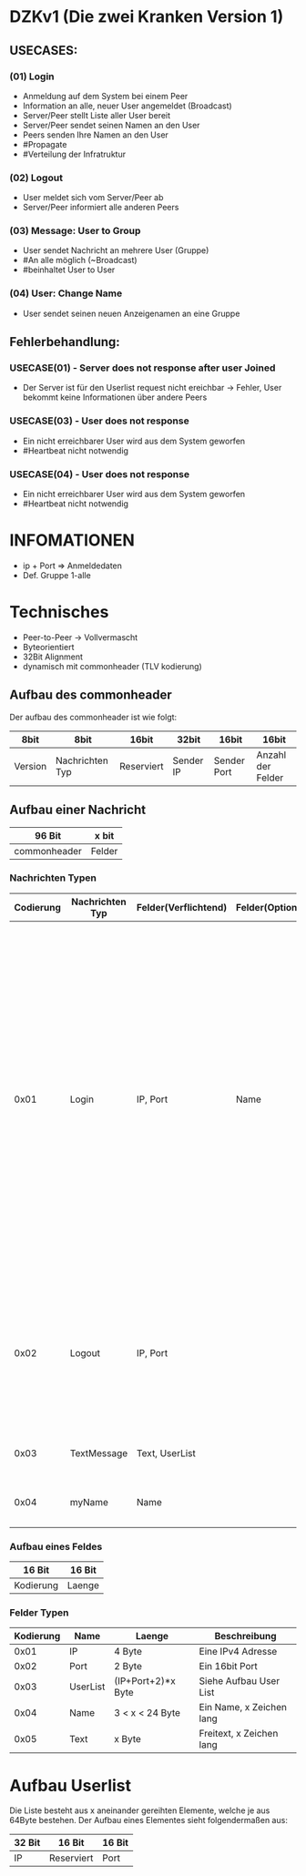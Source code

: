 # DZKv1 (Die zwei Kranken Version 1)

## USECASES:

### **(01) Login**
  - Anmeldung auf dem System bei einem Peer
  - Information an alle, neuer User angemeldet (Broadcast)
  - Server/Peer stellt Liste aller User bereit
  - Server/Peer sendet seinen Namen an den User
  - Peers senden Ihre Namen an den User
  - #Propagate
  - #Verteilung der Infratruktur

### **(02) Logout**
  - User meldet sich vom Server/Peer ab
  - Server/Peer informiert alle anderen Peers

### **(03) Message: User to Group**
  - User sendet Nachricht an mehrere User (Gruppe)
  - #An alle möglich (~Broadcast)
  - #beinhaltet User to User
  
### **(04) User: Change Name**
  - User sendet seinen neuen Anzeigenamen an eine Gruppe

## **Fehlerbehandlung:**

### **USECASE(01) - Server does not response after user Joined**
  - Der Server ist für den Userlist request nicht ereichbar -> Fehler, User bekommt keine Informationen über andere Peers
 
### **USECASE(03) - User does not response**
  - Ein nicht erreichbarer User wird aus dem System geworfen
  - #Heartbeat nicht notwendig
  
### **USECASE(04) - User does not response**
  - Ein nicht erreichbarer User wird aus dem System geworfen
  - #Heartbeat nicht notwendig
  
# INFOMATIONEN
  - ip + Port => Anmeldedaten
  - Def. Gruppe 1-alle
  
# Technisches
  - Peer-to-Peer -> Vollvermascht
  - Byteorientiert
  - 32Bit Alignment
  - dynamisch mit commonheader (TLV kodierung)
  
## Aufbau des commonheader 
Der aufbau des commonheader ist wie folgt:

|  8bit   | 8bit           | 16bit      | 32bit     | 16bit       | 16bit             | 
|---------|----------------|------------|-----------|-------------|-------------------| 
| Version |Nachrichten Typ | Reserviert | Sender IP |Sender Port  | Anzahl der Felder |
  
## Aufbau einer Nachricht

| 96 Bit       | x bit  | 
|--------------|--------|
| commonheader | Felder | 
  
### Nachrichten Typen

| Codierung | Nachrichten Typ | Felder(Verflichtend) | Felder(Optional) | Beschreibung |
|-----------|-----------------|----------------------|------------------|--------------|
| 0x01      | Login           | IP, Port             | Name             | Ein User meldet sich beim System an. Der Client wird vom Empfänger in seine Peerlist aufgenommen. Falls eine Änderung in der Liste Auftritt wird der neue User an alle in dieser Liste enthaltenen Peers weitergeleitet. Dadurch erhält ein neu angemeldeter Client alle Adressen der anderen Peers (Er erhält die Login Nachricht welche weiter gereicht wird von jedem anderen Peer -> Absenderadresse). Sollte der Ermpfänger einen Namen haben, so wird eine myName Message an den neu angemeldeten User gesendet. | 
| 0x02      | Logout          | IP, Port             |                  | Der User meldet sich ab. Die Nachricht wird an alle dem Empfänger bekansten User weitergeleitet, sollte der Empfänger durch diese Nachricht eine Änderung an seiner User Liste vornehmen | 
| 0x03      | TextMessage     | Text, UserList       |                  | Eine Textnachricht wird an eine Gruppe von Peers gesendet |
| 0x04      | myName          | Name                 |                  | Gibt den Namen des Senders dem Empfänger bekannt |

### Aufbau eines Feldes 

| 16 Bit    | 16 Bit |
|-----------|--------|
| Kodierung | Laenge |

### Felder Typen

| Kodierung | Name     | Laenge             | Beschreibung             |
|-----------|----------|--------------------|--------------------------|
| 0x01      | IP       | 4 Byte             | Eine IPv4 Adresse        | 
| 0x02      | Port     | 2 Byte             | Ein 16bit Port           | 
| 0x03      | UserList | (IP+Port+2)*x Byte | Siehe Aufbau User List   |
| 0x04      | Name     | 3 < x < 24 Byte    | Ein Name, x Zeichen lang |
| 0x05      | Text     | x Byte             | Freitext, x Zeichen lang |

# Aufbau Userlist
Die Liste besteht aus x aneinander gereihten Elemente, welche je aus 64Byte bestehen. Der Aufbau eines Elementes sieht folgendermaßen aus:

| 32 Bit | 16 Bit     | 16 Bit |
|--------|------------|--------|
| IP     | Reserviert | Port   |
